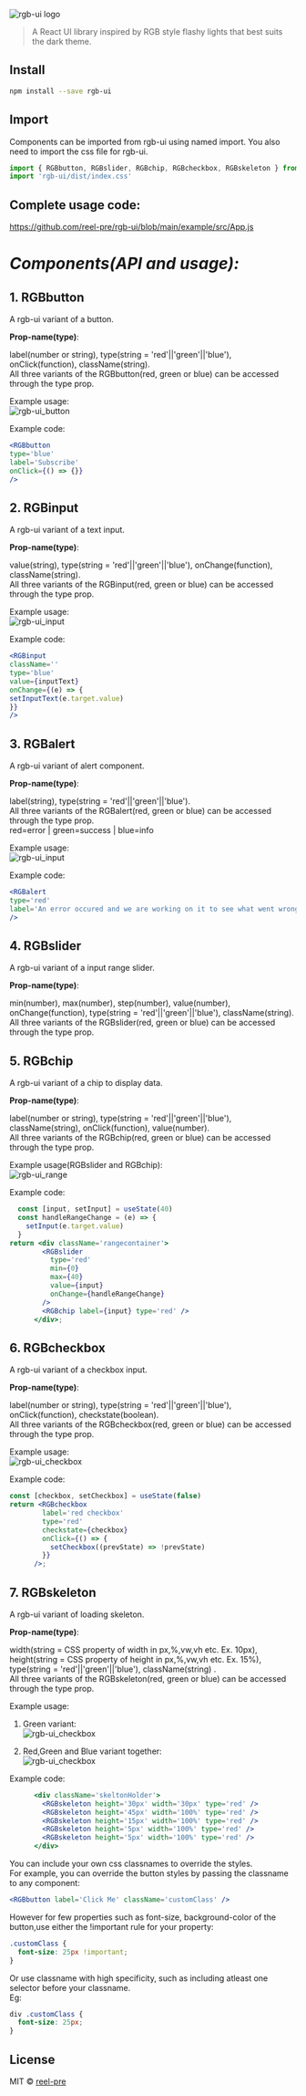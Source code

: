 ![rgb-ui logo](./images/logo.gif)

> A React UI library inspired by RGB style flashy lights that best suits the dark theme.

## Install

```bash
npm install --save rgb-ui
```

## Import
Components can be imported from rgb-ui using named import. You also need to import the css file for rgb-ui.
```jsx
import { RGBbutton, RGBslider, RGBchip, RGBcheckbox, RGBskeleton } from 'rgb-ui'
import 'rgb-ui/dist/index.css'
```  
## Complete usage code:  
https://github.com/reel-pre/rgb-ui/blob/main/example/src/App.js

# *Components(API and usage):*

## 1. RGBbutton
A rgb-ui variant of a button.


<b>Prop-name(type)</b>:

label(number or string), type(string = 'red'||'green'||'blue'), onClick(function), className(string).  
All three variants of the RGBbutton(red, green or blue) can be accessed through the type prop.   


Example usage:  
![rgb-ui_button](./images/button_gif_animation.gif)


Example code:
```jsx
<RGBbutton
type='blue'
label='Subscribe'
onClick={() => {}}
/>
```

## 2. RGBinput
A rgb-ui variant of a text input.


<b>Prop-name(type)</b>:

value(string), type(string = 'red'||'green'||'blue'), onChange(function), className(string).  
All three variants of the RGBinput(red, green or blue) can be accessed through the type prop.   


Example usage:  
![rgb-ui_input](./images/text_input_gif_animation.gif)


Example code:
```jsx
<RGBinput
className=''
type='blue'
value={inputText}
onChange={(e) => {
setInputText(e.target.value)
}}
/>
```

## 3. RGBalert
A rgb-ui variant of alert component.


<b>Prop-name(type)</b>:

label(string), type(string = 'red'||'green'||'blue').  
All three variants of the RGBalert(red, green or blue) can be accessed through the type prop.   
red=error | green=success | blue=info

Example usage:  
![rgb-ui_input](./images/alert_gif_animation.gif)


Example code:
```jsx
<RGBalert
type='red'
label='An error occured and we are working on it to see what went wrong !'
/>
```


## 4. RGBslider

A rgb-ui variant of a input range slider.

<b>Prop-name(type)</b>:

min(number), max(number), step(number), value(number), onChange(function), type(string = 'red'||'green'||'blue'), className(string).  
All three variants of the RGBslider(red, green or blue) can be accessed through the type prop.

## 5. RGBchip

A rgb-ui variant of a chip to display data.

<b>Prop-name(type)</b>:

label(number or string), type(string = 'red'||'green'||'blue'), className(string), onClick(function), value(number).  
All three variants of the RGBchip(red, green or blue) can be accessed through the type prop.

Example usage(RGBslider and RGBchip):  
![rgb-ui_range](./images/range_gif_animation.gif)

Example code:

```jsx
  const [input, setInput] = useState(40)
  const handleRangeChange = (e) => {
    setInput(e.target.value)
  }
return <div className='rangecontainer'>
        <RGBslider
          type='red'
          min={0}
          max={40}
          value={input}
          onChange={handleRangeChange}
        />
        <RGBchip label={input} type='red' />
      </div>;
```
## 6. RGBcheckbox
A rgb-ui variant of a checkbox input.


<b>Prop-name(type)</b>:

label(number or string), type(string = 'red'||'green'||'blue'), onClick(function), checkstate(boolean).  
All three variants of the RGBcheckbox(red, green or blue) can be accessed through the type prop.   


Example usage:  
![rgb-ui_checkbox](./images/check_gif_animation.gif)


Example code:
```jsx
const [checkbox, setCheckbox] = useState(false)
return <RGBcheckbox
        label='red checkbox'
        type='red'
        checkstate={checkbox}
        onClick={() => {
          setCheckbox((prevState) => !prevState)
        }}
      />;
```

## 7. RGBskeleton
A rgb-ui variant of loading skeleton.


<b>Prop-name(type)</b>:

width(string = CSS property of width in px,%,vw,vh  etc. Ex. 10px), height(string = CSS property of height in px,%,vw,vh  etc. Ex. 15%), type(string = 'red'||'green'||'blue'),
className(string) .  
All three variants of the RGBskeleton(red, green or blue) can be accessed through the type prop.   

Example usage:  
1. Green variant:  
![rgb-ui_checkbox](./images/skeleton_gif_animation__green.gif)  


2. Red,Green and Blue variant together:  
![rgb-ui_checkbox](./images/skeleton_gif_animation.gif)  


Example code:
```jsx
      <div className='skeltonHolder'>
        <RGBskeleton height='30px' width='30px' type='red' />
        <RGBskeleton height='45px' width='100%' type='red' />
        <RGBskeleton height='15px' width='100%' type='red' />
        <RGBskeleton height='5px' width='100%' type='red' />
        <RGBskeleton height='5px' width='100%' type='red' />
      </div>
```


You can include your own css classnames to override the styles.  
For example, you can override the button styles by passing the classname to any component:

```jsx
<RGBbutton label='Click Me' className='customClass' />
```

However for few properties such as font-size, background-color of the button,use either the !important rule for your property:

```css
.customClass {
  font-size: 25px !important;
}
```

Or use classname with high specificity, such as including atleast one selector before your classname.  
Eg:

```css
div .customClass {
  font-size: 25px;
}
```

## License

MIT © [reel-pre](https://github.com/reel-pre)
